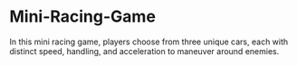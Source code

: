 # Mini-Racing-Game
In this mini racing game, players choose from three unique cars, each with distinct speed, handling, and acceleration to maneuver around enemies.
